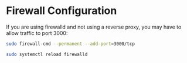 # Firewall Configuration

If you are using firewalld and not using a reverse proxy, you may have to allow traffic to port 3000:

```bash
sudo firewall-cmd --permanent --add-port=3000/tcp
```

```bash
sudo systemctl reload firewalld
```
